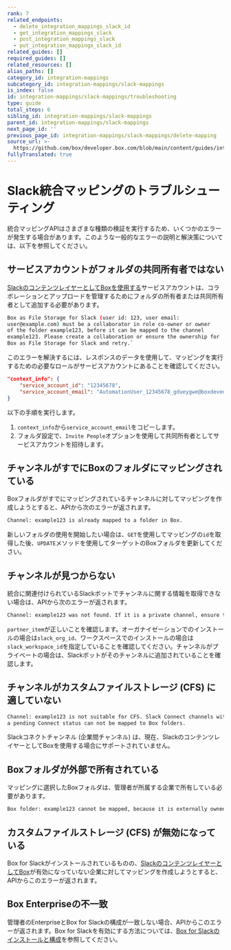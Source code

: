 ```yaml
---
rank: 7
related_endpoints:
  - delete_integration_mappings_slack_id
  - get_integration_mappings_slack
  - post_integration_mappings_slack
  - put_integration_mappings_slack_id
related_guides: []
required_guides: []
related_resources: []
alias_paths: []
category_id: integration-mappings
subcategory_id: integration-mappings/slack-mappings
is_index: false
id: integration-mappings/slack-mappings/troubleshooting
type: guide
total_steps: 6
sibling_id: integration-mappings/slack-mappings
parent_id: integration-mappings/slack-mappings
next_page_id: ''
previous_page_id: integration-mappings/slack-mappings/delete-mapping
source_url: >-
  https://github.com/box/developer.box.com/blob/main/content/guides/integration-mappings/slack-mappings/troubleshooting.md
fullyTranslated: true
---
```

# Slack統合マッピングのトラブルシューティング

統合マッピングAPIはさまざまな種類の検証を実行するため、いくつかのエラーが発生する場合があります。このような一般的なエラーの説明と解決策については、以下を参照してください。

## サービスアカウントがフォルダの共同所有者ではない

[SlackのコンテンツレイヤーとしてBoxを使用する][1]サービスアカウントは、コラボレーションとアップロードを管理するためにフォルダの所有者または共同所有者として追加する必要があります。

```sh
Box as File Storage for Slack (user id: 123, user email:
user@example.com) must be a collaborator in role co-owner or owner
of the folder example123, before it can be mapped to the channel
example123. Please create a collaboration or ensure the ownership for
Box as File Storage for Slack and retry.`
```

このエラーを解決するには、レスポンスのデータを使用して、マッピングを実行するための必要なロールがサービスアカウントにあることを確認してください。

```json
"context_info": {
    "service_account_id": "12345678",
    "service_account_email": "AutomationUser_12345678_gdueygwe@boxdevedition.com",
}
```

以下の手順を実行します。

1. `context_info`から`service_account_email`をコピーします。
2. フォルダ設定で、`Invite People`オプションを使用して共同所有者としてサービスアカウントを招待します。

## チャンネルがすでにBoxのフォルダにマッピングされている

Boxフォルダがすでにマッピングされているチャンネルに対してマッピングを作成しようとすると、APIから次のエラーが返されます。

```sh
Channel: example123 is already mapped to a folder in Box.
```

新しいフォルダの使用を開始したい場合は、`GET`を使用してマッピングの`id`を取得した後、`UPDATE`メソッドを使用してターゲットのBoxフォルダを更新してください。

## チャンネルが見つからない

統合に関連付けられているSlackボットでチャンネルに関する情報を取得できない場合は、APIから次のエラーが返されます。

<!-- markdownlint-disable line-length -->

```sh
Channel: example123 was not found. If it is a private channel, ensure that Box has been added to the channel.
```

<!-- markdownlint-enable line-length -->

`partner_item`が正しいことを確認します。オーガナイゼーションでのインストールの場合は`slack_org_id`、ワークスペースでのインストールの場合は`slack_workspace_id`を指定していることを確認してください。チャンネルがプライベートの場合は、Slackボットがそのチャンネルに追加されていることを確認します。

## チャンネルがカスタムファイルストレージ (CFS) に適していない

<!-- markdownlint-disable line-length -->

```sh
Channel: example123 is not suitable for CFS. Slack Connect channels with
a pending Connect status can not be mapped to Box folders.
```

<!-- markdownlint-enable line-length -->

Slackコネクトチャンネル (企業間チャンネル) は、現在、SlackのコンテンツレイヤーとしてBoxを使用する場合にサポートされていません。

## Boxフォルダが外部で所有されている

マッピングに選択したBoxフォルダは、管理者が所属する企業で所有している必要があります。

<!-- markdownlint-disable line-length -->

```sh
Box folder: example123 cannot be mapped, because it is externally owned. Mapped folder must belong to the enterprise: example_enterprise.
```

<!-- markdownlint-enable line-length -->

## カスタムファイルストレージ (CFS) が無効になっている

Box for Slackがインストールされているものの、[SlackのコンテンツレイヤーとしてBox][1]が有効になっていない企業に対してマッピングを作成しようとすると、APIからこのエラーが返されます。

## Box Enterpriseの不一致

管理者のEnterpriseとBox for Slackの構成が一致しない場合、APIからこのエラーが返されます。Box for Slackを有効にする方法については、[Box for Slackのインストールと構成][2]を参照してください。

[1]: https://support.box.com/hc/en-us/articles/4415585987859-Box-as-the-Content-Layer-for-Slack

[2]: https://support.box.com/hc/en-us/articles/360044195313-Installing-and-Using-the-Box-for-Slack-Integration
